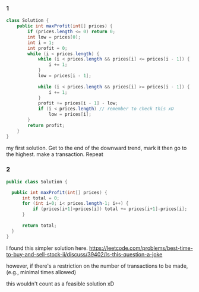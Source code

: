 ### 1
```java
class Solution {
    public int maxProfit(int[] prices) {
        if (prices.length <= 0) return 0;
        int low = prices[0];
        int i = 1;
        int profit = 0;
        while (i < prices.length) {
            while (i < prices.length && prices[i] <= prices[i - 1]) {
                i += 1;
            }
            low = prices[i - 1];
            
            while (i < prices.length && prices[i] >= prices[i - 1]) {
                i += 1;
            }
            profit += prices[i - 1] - low;
            if (i < prices.length) // remember to check this xD
                low = prices[i];
        }
        return profit;
    }
}
```
my first solution.
Get to the end of the downward trend, mark it then go to the highest. make a transaction. Repeat

### 2

```java
public class Solution {

  public int maxProfit(int[] prices) {
      int total = 0;
      for (int i=0; i< prices.length-1; i++) {
          if (prices[i+1]>prices[i]) total += prices[i+1]-prices[i];
      }
      
      return total;
  }
}
```

I found this simpler solution here.
https://leetcode.com/problems/best-time-to-buy-and-sell-stock-ii/discuss/39402/Is-this-question-a-joke

however, if there's a restriction on the number of transactions to be made, (e.g., minimal times allowed) 

this wouldn't count as a feasible solution xD


